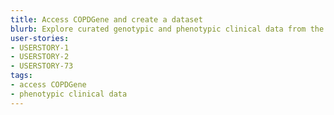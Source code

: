 ```yaml
---
title: Access COPDGene and create a dataset
blurb: Explore curated genotypic and phenotypic clinical data from the COPDGene study
user-stories:
- USERSTORY-1
- USERSTORY-2
- USERSTORY-73
tags:
- access COPDGene
- phenotypic clinical data
---
```

